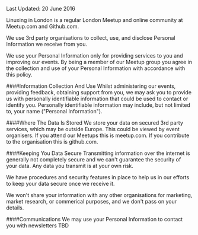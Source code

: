 Last Updated: 20 June 2016

Linuxing in London is a regular London Meetup and online community at Meetup.com and Github.com. 

We use 3rd party organisations to collect, use, and disclose Personal Information we receive from you.

We use your Personal Information only for providing services to you and improving our events. By being a member of our Meetup group you agree in the collection and use of your Personal Information with accordance with this policy.

####Information Collection And Use
Whilst administering our events, providing feedback, obtaining support from you,  we may ask you to provide us with personally identifiable information that could be used to contact or identify you. Personally identifiable information may include, but not limited to, your name ("Personal Information").

####Where The Data Is Stored
We store your data on secured 3rd party services, which may be outside Europe. This could be viewed by event organisers. If you attend our Meetups this is meetup.com. If you contribute to the organisation this is github.com.

####Keeping You Data Secure
Transmitting information over the internet is generally not completely secure and we can't guarantee the security of your data. Any data you transmit is at your own risk.

We have procedures and security features in place to help us in our efforts to keep your data secure once we receive it.

We won't share your information with any other organisations for marketing, market research, or commerical purposes, and we don't pass on your details.

####Communications
We may use your Personal Information to contact you with newsletters
TBD

